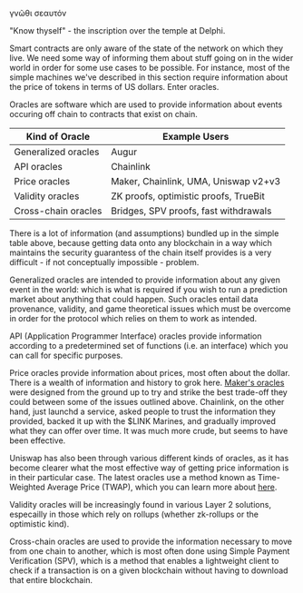 γνῶθι σεαυτόν

"Know thyself" - the inscription over the temple at Delphi.

Smart contracts are only aware of the state of the network on which they live. We need some way of informing them about stuff going on in the wider world in order for some use cases to be possible. For instance, most of the simple machines we've described in this section require information about the price of tokens in terms of US dollars. Enter oracles.

Oracles are software which are used to provide information about events occuring off chain to contracts that exist on chain. 

| Kind of Oracle | Example Users |
|----------|---------------|
| Generalized oracles | Augur |
| API oracles | Chainlink |  
| Price oracles | Maker, Chainlink, UMA, Uniswap v2+v3 | 
| Validity oracles | ZK proofs, optimistic proofs, TrueBit | 
| Cross-chain oracles | Bridges, SPV proofs, fast withdrawals |

There is a lot of information (and assumptions) bundled up in the simple table above, because getting data onto any blockchain in a way which maintains the security guarantess of the chain itself provides is a very difficult - if not conceptually impossible - problem.

Generalized oracles are intended to provide information about any given event in the world: which is what is required if you wish to run a prediction market about anything that could happen. Such oracles entail data provenance, validity, and game theoretical issues which must be overcome in order for the protocol which relies on them to work as intended.

API (Application Programmer Interface) oracles provide information according to a predetermined set of functions (i.e. an interface) which you can call for specific purposes.

Price oracles provide information about prices, most often about the dollar. There is a wealth of information and history to grok here. [Maker's oracles](https://github.com/chronicleprotocol/oracles) were designed from the ground up to try and strike the best trade-off they could between some of the issues outlined above. Chainlink, on the other hand, just launchd a service, asked people to trust the information they provided, backed it up with the $LINK Marines, and gradually improved what they can offer over time. It was much more crude, but seems to have been effective.

Uniswap has also been through various different kinds of oracles, as it has become clearer what the most effective way of getting price information is in their particular case. The latest oracles use a method known as Time-Weighted Average Price (TWAP), which you can learn more about [here](https://uniswap.org/blog/uniswap-v3-oracles).

Validity oracles will be increasingly found in various Layer 2 solutions, especailly in those which rely on rollups (whether zk-rollups or the optimistic kind).

Cross-chain oracles are used to provide the information necessary to move from one chain to another, which is most often done using Simple Payment Verification (SPV), which is a method that enables a lightweight client to check if a transaction is on a given blockchain without having to download that entire blockchain.